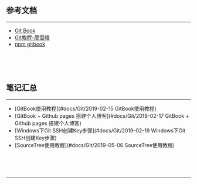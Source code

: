 ## 参考文档

---

* [Git Book](https://git-scm.com/book/zh/v2)
* [Git教程-廖雪峰](https://www.liaoxuefeng.com/wiki/0013739516305929606dd18361248578c67b8067c8c017b000/)
* [npm gitbook](https://www.npmjs.com/package/gitbook)



<br/><br/><br/>



## 笔记汇总

---

* [GitBook使用教程](#docs/Git/2019-02-15 GitBook使用教程)
* [GitBook + Github pages 搭建个人博客](#docs/Git/2019-02-17 GitBook + Github pages 搭建个人博客)
* [Windows下Git SSH创建Key步骤](#docs/Git/2019-02-19 Windows下Git SSH创建Key步骤)
* [SourceTree使用教程](#docs/Git/2019-05-06 SourceTree使用教程)



<br/><br/><br/>

---

